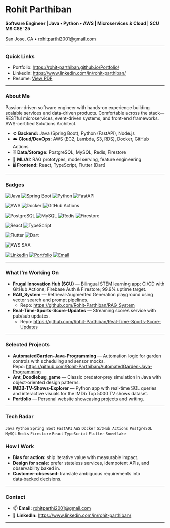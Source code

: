# Rohit Parthiban
**Software Engineer | Java • Python • AWS | Microservices & Cloud | SCU MS CSE ’25**

San Jose, CA • rohitparthi2001@gmail.com

---

### Quick Links
- Portfolio: https://rohit-parthiban.github.io/Portfolio/
- LinkedIn: https://www.linkedin.com/in/rohit-parthiban/  
- Resume: [View PDF](./resume.pdf) 

---

### About Me
Passion-driven software engineer with hands-on experience building scalable services and data-driven products. Comfortable across the stack—RESTful microservices, event-driven systems, and front-end frameworks. AWS-certified Solutions Architect.

- ⚙️ **Backend:** Java (Spring Boot), Python (FastAPI), Node.js
- ☁️ **Cloud/DevOps:** AWS (EC2, Lambda, S3, RDS), Docker, GitHub Actions
- 🗄️ **Data/Storage:** PostgreSQL, MySQL, Redis, Firestore
- 🧠 **ML/AI:** RAG prototypes, model serving, feature engineering
- 🖥️ **Frontend:** React, TypeScript, Flutter (Dart)

---

### Badges

<!-- Core stack -->
![Java](https://img.shields.io/badge/Java-ED8B00?logo=java&logoColor=white)
![Spring Boot](https://img.shields.io/badge/Spring%20Boot-6DB33F?logo=springboot&logoColor=white)
![Python](https://img.shields.io/badge/Python-3776AB?logo=python&logoColor=white)
![FastAPI](https://img.shields.io/badge/FastAPI-009688?logo=fastapi&logoColor=white)

<!-- Cloud / DevOps -->
![AWS](https://img.shields.io/badge/AWS-232F3E?logo=amazon-aws&logoColor=white)
![Docker](https://img.shields.io/badge/Docker-2496ED?logo=docker&logoColor=white)
![GitHub Actions](https://img.shields.io/badge/GitHub%20Actions-2088FF?logo=githubactions&logoColor=white)

<!-- Databases -->
![PostgreSQL](https://img.shields.io/badge/PostgreSQL-4169E1?logo=postgresql&logoColor=white)
![MySQL](https://img.shields.io/badge/MySQL-4479A1?logo=mysql&logoColor=white)
![Redis](https://img.shields.io/badge/Redis-DC382D?logo=redis&logoColor=white)
![Firestore](https://img.shields.io/badge/Firestore-FFCA28?logo=firebase&logoColor=black)

<!-- Frontend (optional) -->
![React](https://img.shields.io/badge/React-20232A?logo=react&logoColor=61DAFB)
![TypeScript](https://img.shields.io/badge/TypeScript-3178C6?logo=typescript&logoColor=white)

<!-- Mobile (optional) -->
![Flutter](https://img.shields.io/badge/Flutter-02569B?logo=flutter&logoColor=white)
![Dart](https://img.shields.io/badge/Dart-0175C2?logo=dart&logoColor=white)

<!-- Certification (optional) -->
![AWS SAA](https://img.shields.io/badge/AWS%20Solutions%20Architect%20–%20Associate-FF9900?logo=amazon-aws&logoColor=white)

<!-- Contact / Links -->
[![LinkedIn](https://img.shields.io/badge/LinkedIn-0A66C2?logo=linkedin&logoColor=white)](https://www.linkedin.com/in/rohit-parthiban/)
[![Portfolio](https://img.shields.io/badge/Portfolio-000000?logo=vercel&logoColor=white)](https://rohit-parthiban.github.io/Portfolio/)
[![Email](https://img.shields.io/badge/Email-rohitparthi2001%40gmail.com-red)](mailto:rohitparthi2001@gmail.com)

---

### What I’m Working On
- **Frugal Innovation Hub (SCU)** — Bilingual STEM learning app; CI/CD with GitHub Actions; Firebase Auth & Firestore; 99.9% uptime target.
- **RAG_System** — Retrieval‑Augmented Generation playground using vector search and prompt pipelines.  
  - Repo: https://github.com/Rohit-Parthiban/RAG_System
- **Real-Time-Sports-Score-Updates** — Streaming scores service with pub/sub updates.  
  - Repo: https://github.com/Rohit-Parthiban/Real-Time-Sports-Score-Updates

---

### Selected Projects
- **AutomatedGarden-Java-Programming** — Automation logic for garden controls with scheduling and sensor mocks.  
  Repo: https://github.com/Rohit-Parthiban/AutomatedGarden-Java-Programming
- **Ant_Doodlebug_game** — Classic predator‑prey simulation in Java with object‑oriented design patterns.  
- **IMDB-TV-Shows-Explorer** — Python app with real-time SQL queries and interactive visuals for the IMDb Top 5000 TV shows dataset.  
- **Portfolio** — Personal website showcasing projects and writing.


---

### Tech Radar
`Java` `Python` `Spring Boot` `FastAPI` `AWS` `Docker` `GitHub Actions` `PostgreSQL` `MySQL` `Redis` `Firestore` `React` `TypeScript` `Flutter` `Snowflake`


### How I Work
- **Bias for action:** ship iterative value with measurable impact.
- **Design for scale:** prefer stateless services, idempotent APIs, and observability baked in.
- **Customer‑obsessed:** translate ambiguous requirements into data‑backed decisions.

---

### Contact
- 📫 **Email:** rohitparthi2001@gmail.com  
- 💼 **LinkedIn:** https://www.linkedin.com/in/rohit-parthiban/

---
